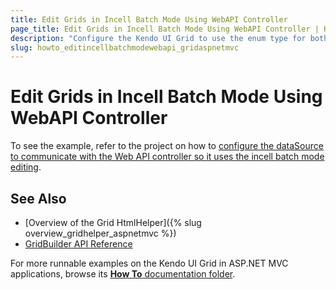 ```yaml
---
title: Edit Grids in Incell Batch Mode Using WebAPI Controller
page_title: Edit Grids in Incell Batch Mode Using WebAPI Controller | Kendo UI Grid HtmlHelper
description: "Configure the Kendo UI Grid to use the enum type for both displaying and editing."
slug: howto_editincellbatchmodewebapi_gridaspnetmvc
---
```


# Edit Grids in Incell Batch Mode Using WebAPI Controller

To see the example, refer to the project on how to [configure the dataSource to communicate with the Web API controller so it uses the incell batch mode editing](https://github.com/telerik/ui-for-aspnet-mvc-examples/tree/master/grid/grid-web-api-crud-incell).

## See Also

* [Overview of the Grid HtmlHelper]({% slug overview_gridhelper_aspnetmvc %})
* [GridBuilder API Reference](/api/Kendo.Mvc.UI.Fluent/GridBuilder)

For more runnable examples on the Kendo UI Grid in ASP.NET MVC applications, browse its [**How To** documentation folder](/helpers/grid/how-to/Appearance/).
